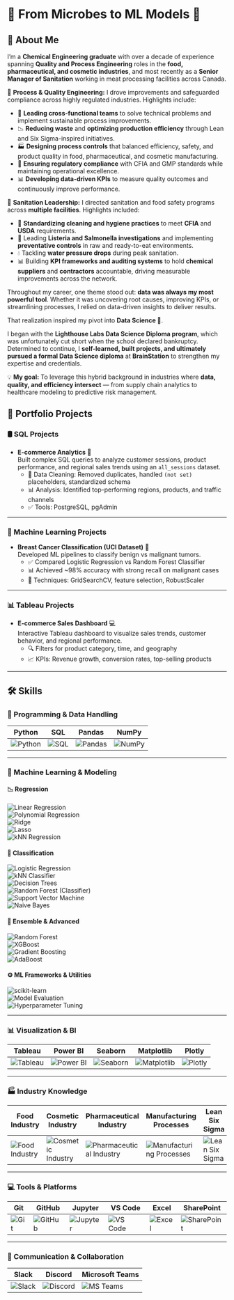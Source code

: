 # 🌟 From Microbes to ML Models 🌟  

## 👋 About Me  

I’m a **Chemical Engineering graduate** with over a decade of experience spanning **Quality and Process Engineering** roles in the **food, pharmaceutical, and cosmetic industries**, and most recently as a **Senior Manager of Sanitation** working in meat processing facilities across Canada.

🔧 **Process & Quality Engineering:** I drove improvements and safeguarded compliance across highly regulated industries. Highlights include:  
- 👥 **Leading cross-functional teams** to solve technical problems and implement sustainable process improvements.
- 📉 **Reducing waste** and **optimizing production efficiency** through Lean and Six Sigma-inspired initiatives.
- 🏭 **Designing process controls** that balanced efficiency, safety, and product quality in food, pharmaceutical, and cosmetic manufacturing.  
- 🧪 **Ensuring regulatory compliance** with CFIA and GMP standards while maintaining operational excellence. 
- 📊 **Developing data-driven KPIs** to measure quality outcomes and continuously improve performance. 

🧼 **Sanitation Leadership:** I directed sanitation and food safety programs across **multiple facilities**. Highlights included:  
- 🧴 **Standardizing cleaning and hygiene practices** to meet **CFIA** and **USDA** requirements. 
- 🦠 Leading **Listeria and Salmonella investigations** and implementing **preventative controls** in raw and ready-to-eat environments.
- 💧 Tackling **water pressure drops** during peak sanitation.
- 📊 Building **KPI frameworks and auditing systems** to hold **chemical suppliers** and **contractors** accountable, driving measurable improvements across the network. 

Throughout my career, one theme stood out: **data was always my most powerful tool**. Whether it was uncovering root causes, improving KPIs, or streamlining processes, I relied on data-driven insights to deliver results.  

That realization inspired my pivot into **Data Science 🚀**.  

I began with the **Lighthouse Labs Data Science Diploma program**, which was unfortunately cut short when the school declared bankruptcy. Determined to continue, I **self-learned, built projects, and ultimately pursued a formal Data Science diploma** at **BrainStation** to strengthen my expertise and credentials.  

💡 **My goal:** To leverage this hybrid background in industries where **data, quality, and efficiency intersect** — from supply chain analytics to healthcare modeling to predictive risk management.  

## 📂 Portfolio Projects  

### 🛢️ SQL Projects  
- **E-commerce Analytics** 🛒  
  Built complex SQL queries to analyze customer sessions, product performance, and regional sales trends using an `all_sessions` dataset.  
  - 🧹 Data Cleaning: Removed duplicates, handled `(not set)` placeholders, standardized schema  
  - 📊 Analysis: Identified top-performing regions, products, and traffic channels  
  - ✅ Tools: PostgreSQL, pgAdmin  

---

### 🤖 Machine Learning Projects  

- **Breast Cancer Classification (UCI Dataset)** 🧬  
  Developed ML pipelines to classify benign vs malignant tumors.  
  - ✅ Compared Logistic Regression vs Random Forest Classifier  
  - 📊 Achieved ~98% accuracy with strong recall on malignant cases  
  - 🧪 Techniques: GridSearchCV, feature selection, RobustScaler  

---

### 📊 Tableau Projects  
- **E-commerce Sales Dashboard** 💻  
  Interactive Tableau dashboard to visualize sales trends, customer behavior, and regional performance.  
  - 🔍 Filters for product category, time, and geography  
  - 📈 KPIs: Revenue growth, conversion rates, top-selling products  

---
## 🛠️ Skills  

### 🔢 Programming & Data Handling  
| Python | SQL | Pandas | NumPy |
|--------|-----|--------|-------|
| ![Python](https://img.shields.io/badge/Python-3776AB?logo=python&logoColor=white) | ![SQL](https://img.shields.io/badge/SQL-4479A1?logo=postgresql&logoColor=white) | ![Pandas](https://img.shields.io/badge/Pandas-150458?logo=pandas&logoColor=white) | ![NumPy](https://img.shields.io/badge/NumPy-013243?logo=numpy&logoColor=white) |

---

### 🤖 Machine Learning & Modeling  

#### 📉 Regression  
![Linear Regression](https://img.shields.io/badge/Linear%20Regression-blue)  
![Polynomial Regression](https://img.shields.io/badge/Polynomial%20Regression-purple)  
![Ridge](https://img.shields.io/badge/Ridge-grey)  
![Lasso](https://img.shields.io/badge/Lasso-lightblue)  
![kNN Regression](https://img.shields.io/badge/kNN%20Regression-teal)  

#### 🧩 Classification  
![Logistic Regression](https://img.shields.io/badge/Logistic%20Regression-darkblue)  
![kNN Classifier](https://img.shields.io/badge/kNN%20Classifier-green)  
![Decision Trees](https://img.shields.io/badge/Decision%20Trees-orange)  
![Random Forest (Classifier)](https://img.shields.io/badge/Random%20Forest-228B22)  
![Support Vector Machine](https://img.shields.io/badge/SVM-darkred)  
![Naive Bayes](https://img.shields.io/badge/Naive%20Bayes-lightgrey)  

#### 🚀 Ensemble & Advanced  
![Random Forest](https://img.shields.io/badge/Random%20Forest-228B22)  
![XGBoost](https://img.shields.io/badge/XGBoost-FF6600?logo=xgboost&logoColor=white)  
![Gradient Boosting](https://img.shields.io/badge/Gradient%20Boosting-orange)  
![AdaBoost](https://img.shields.io/badge/AdaBoost-brown)  

#### ⚙️ ML Frameworks & Utilities  
![scikit-learn](https://img.shields.io/badge/scikit--learn-F7931E?logo=scikit-learn&logoColor=white)  
![Model Evaluation](https://img.shields.io/badge/Model%20Evaluation-purple)  
![Hyperparameter Tuning](https://img.shields.io/badge/Hyperparameter%20Tuning-teal)  

---

### 📊 Visualization & BI  
| Tableau | Power BI | Seaborn | Matplotlib | Plotly |
|---------|----------|---------|------------|--------|
| ![Tableau](https://img.shields.io/badge/Tableau-E97627?logo=tableau&logoColor=white) | ![Power BI](https://img.shields.io/badge/Power%20BI-F2C811?logo=powerbi&logoColor=black) | ![Seaborn](https://img.shields.io/badge/Seaborn-2E6E8E) | ![Matplotlib](https://img.shields.io/badge/Matplotlib-004C99) | ![Plotly](https://img.shields.io/badge/Plotly-3F4F75?logo=plotly&logoColor=white) |

---

### 🏭 Industry Knowledge  
| Food Industry | Cosmetic Industry | Pharmaceutical Industry | Manufacturing Processes | Lean Six Sigma | RCA | Process Optimization | KPI Development |
|---------------|------------------|--------------------------|-------------------------|----------------|-----|---------------------|----------------|
| ![Food Industry](https://img.shields.io/badge/Food%20Industry-red) | ![Cosmetic Industry](https://img.shields.io/badge/Cosmetic%20Industry-pink) | ![Pharmaceutical Industry](https://img.shields.io/badge/Pharmaceutical%20Industry-darkblue) | ![Manufacturing Processes](https://img.shields.io/badge/Manufacturing%20Processes-grey) | ![Lean Six Sigma](https://img.shields.io/badge/Lean%20Six%20Sigma-success) | ![RCA](https://img.shields.io/badge/Root%20Cause%20Analysis-orange) | ![Process Optimization](https://img.shields.io/badge/Process%20Optimization-yellowgreen) | ![KPI Development](https://img.shields.io/badge/KPI%20Development-blueviolet) |

---

### 💻 Tools & Platforms  
| Git | GitHub | Jupyter | VS Code | Excel | SharePoint |
|-----|--------|---------|---------|-------|------------|
| ![Git](https://img.shields.io/badge/Git-F05032?logo=git&logoColor=white) | ![GitHub](https://img.shields.io/badge/GitHub-181717?logo=github&logoColor=white) | ![Jupyter](https://img.shields.io/badge/Jupyter-F37626?logo=jupyter&logoColor=white) | ![VS Code](https://img.shields.io/badge/VS%20Code-007ACC?logo=visualstudiocode&logoColor=white) | ![Excel](https://img.shields.io/badge/Excel-217346?logo=microsoft-excel&logoColor=white) | ![SharePoint](https://img.shields.io/badge/SharePoint-0078D4?logo=microsoft-sharepoint&logoColor=white) |

---

### 💬 Communication & Collaboration  
| Slack | Discord | Microsoft Teams |
|-------|---------|-----------------|
| ![Slack](https://img.shields.io/badge/Slack-4A154B?logo=slack&logoColor=white) | ![Discord](https://img.shields.io/badge/Discord-5865F2?logo=discord&logoColor=white) | ![MS Teams](https://img.shields.io/badge/Microsoft%20Teams-6264A7?logo=microsoftteams&logoColor=white) |


